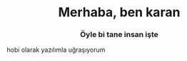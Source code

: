 <h1 align="center">Merhaba, ben karan</h1>
<h3 align="center">Öyle bi tane insan işte</h3>
hobi olarak yazılımla uğraşıyorum
